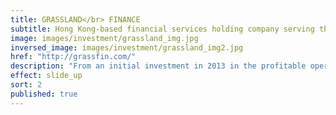 ```yaml
---
title: GRASSLAND</br> FINANCE
subtitle: Hong Kong-based financial services holding company serving the micro, small and medium-sized enterprises (MSMEs) in China
image: images/investment/grassland_img.jpg
inversed_image: images/investment/grassland_img2.jpg
href: "http://grassfin.com/"
description: "From an initial investment in 2013 in the profitable operations in Chifeng, Inner Mongolia started by Accion International in 2009, Grassland now operates in Wanzhou, Chongqing and has pending licenses in Hunan and Pudong.  Sagamore is the largest shareholder and is targeting an IPO in 2019."
effect: slide_up
sort: 2
published: true
---
```


